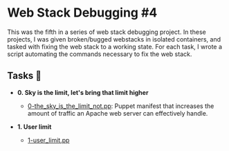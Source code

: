 # Web Stack Debugging #4

This was the fifth in a series of web stack debugging project. In these projects, I was given broken/bugged webstacks in isolated containers, and tasked with fixing the web stack to a working state. For each task, I wrote a script automating the commands necessary to fix the web stack.

## Tasks :page_with_curl:

* **0. Sky is the limit, let's bring that limit higher**
    * [0-the_sky_is_the_limit_not.pp](./0-the_sky_is_the_limit_not.pp): Puppet manifest that increases the amount of traffic an Apache web server can effectively handle.

* **1. User limit**
    * [1-user_limit.pp](./1)